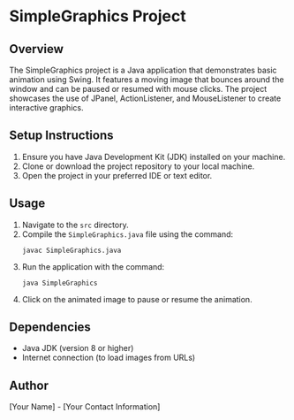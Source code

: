 # SimpleGraphics Project

## Overview
The SimpleGraphics project is a Java application that demonstrates basic animation using Swing. It features a moving image that bounces around the window and can be paused or resumed with mouse clicks. The project showcases the use of JPanel, ActionListener, and MouseListener to create interactive graphics.

## Setup Instructions
1. Ensure you have Java Development Kit (JDK) installed on your machine.
2. Clone or download the project repository to your local machine.
3. Open the project in your preferred IDE or text editor.

## Usage
1. Navigate to the `src` directory.
2. Compile the `SimpleGraphics.java` file using the command:
   ```
   javac SimpleGraphics.java
   ```
3. Run the application with the command:
   ```
   java SimpleGraphics
   ```
4. Click on the animated image to pause or resume the animation.

## Dependencies
- Java JDK (version 8 or higher)
- Internet connection (to load images from URLs)

## Author
[Your Name] - [Your Contact Information]